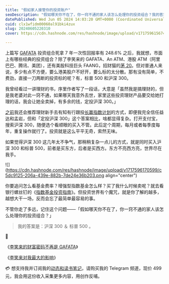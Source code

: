 ```yaml
---
title: "假如家人接管你的投资账户"
seoDescription: "假如哪天你不在了，你一窍不通的家人该怎么处理你的投资组合？我的答案是：沪深 300 ＆ 标普 500 。"
datePublished: Wed Jun 05 2024 14:03:20 GMT+0000 (Coordinated Universal Time)
cuid: clx1wfidm00060al91bki4zux
slug: 20240605220310
cover: https://cdn.hashnode.com/res/hashnode/image/upload/v1717596156740/daeb829c-6f61-42de-afe7-ed4309d89407.png

---
```


上篇写 [GAFATA](https://mp.weixin.qq.com/s?__biz=MzI3MzU5MDA1OQ==&mid=2247488491&idx=1&sn=b87bfc7d31ebeaeaa620c2b1b0ec8da4&chksm=eb21a1afdc5628b920c66bfa6c7fc9e7b342d2cd25054349b47db7394d1462e82d399f2a85b5&token=2921893&lang=zh_CN#rd) 投资组合死拿 7 年一次性回报率有 248.6% 之后，我就想，市面上有哪些经典的投资组合？除了李笑来的 GAFATA、An ATM、港股 ATM（阿里巴巴、腾讯、美团），还有美股科技巨头 FAANG，招财猫的[茅 20](https://mp.weixin.qq.com/s/RnCIQ8GFcuzd17pO7OfUbQ)。但对普通人来说，多少有点不方便，要么港美股户不好开，要么标的太分散。那有没有简单，不费劲，直接一刀两断的投资标的呢？有，标普 500 和沪深 300。

我曾经看过一讲理财的书，序里作者写了一段话，大意是「虽然我是搞理财的，但是我老婆对此一窍不通，如果哪天我意外去世，家里这些投资理财产品要交给她打理的话，我会让她全卖掉，有多余的钱，定投沪深 300。」

[之前](https://mp.weixin.qq.com/s?__biz=MzI3MzU5MDA1OQ==&mid=2247486602&idx=1&sn=0c3a5fcb810fa33ef4d75efc5e49b31c&chksm=eb21becedc5637d89e3b2b5b5d52f671ce8a9033fb900e5d24e4299e55742506f21217599fda#rd)我还会推荐理财新手去有知有行跟投[长赢指数计划](https://mp.weixin.qq.com/s/p4c7vb7i3Z0yPFvZkZc9CA)的方式，即便我完全信任益达和孟岩，但和「定投沪深 300」这个答案相比，啥都显得复杂。打开支付宝，搜索沪深 300，随便选个看顺眼的买入不管。此后定个周期，每月或者每季度每年，重复操作就行了。投资就是这么平平无奇，索然无味。

如果觉得沪深 300 这几年太不争气，那稍稍复杂一点儿的方式，就是同时买入沪深 300 和标普 500，前者是买东方，后者是买西方。东方不亮西方亮，世界尽在我手。

![](https://cdn.hashnode.com/res/hashnode/image/upload/v1717596170599/c5dc9125-206a-439e-882b-7de24e36b203.png align="center")

你要追问怎么看基金费率？增强型指数基金怎么样？买了我什么时候卖呢？就去看银行螺丝钉的《[指数基金投资指南](https://mp.weixin.qq.com/s?__biz=MzI3MzU5MDA1OQ==&mid=2247486196&idx=1&sn=0ac8a9f458c407a0f6b1d00cc9b1026c&chksm=eb21b8b0dc5631a6d66db07d97b929f6da7eeaeaee8423e4cee323a6425f741f6eac35548b00#rd)》。但投资世界有个魔咒，就是你了解的越多，越想大干一场，反而会忘了最简单最容易的事。

不管你走了多远，记住这个问题——「假如哪天你不在了，你一窍不通的家人该怎么处理你的投资组合？」

> 我的答案是：沪深 300 ＆ 标普 500 。

🔗

《[李笑来的财富密码不再是 GAFATA](https://mp.weixin.qq.com/s?__biz=MzI3MzU5MDA1OQ==&mid=2247488491&idx=1&sn=b87bfc7d31ebeaeaa620c2b1b0ec8da4&chksm=eb21a1afdc5628b920c66bfa6c7fc9e7b342d2cd25054349b47db7394d1462e82d399f2a85b5&token=2921893&lang=zh_CN#rd)》

《[李笑来对我最大的影响](https://mp.weixin.qq.com/s?__biz=MzI3MzU5MDA1OQ==&mid=2247488481&idx=1&sn=8a3bee632df705f5c60a3530da2c827d&chksm=eb21a1a5dc5628b3e1b41b7b0716bb8894217fb189f799e528906af9c584c2a1b2379844773e&token=2921893&lang=zh_CN#rd)》

💳 想支持我并订阅我的[动态和读书笔记](https://mp.weixin.qq.com/s/A_yK10ktL8Nl7RzsnGwzEg)，请购买我的 Telegram 频道，现价 499 元，我会用这份收入采集更多内容，用创作反哺。